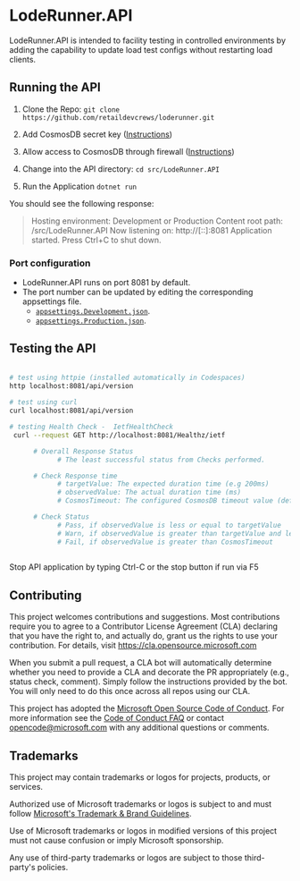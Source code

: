 # LodeRunner.API

LodeRunner.API is intended to facility testing in controlled environments by adding the capability to update load test configs without restarting load clients.

## Running the API

1. Clone the Repo:
      `git clone https://github.com/retaildevcrews/loderunner.git`

2. Add CosmosDB secret key ([Instructions](../LodeRunner.Data/README.md#cosmosdb-key))

3. Allow access to CosmosDB through firewall ([Instructions](../LodeRunner.Data/README.md#cosmosdb-firewall-ip-ranges))

4. Change into the API directory:
      `cd src/LodeRunner.API`

5. Run the Application
      `dotnet run`

You should see the following response:
> Hosting environment: Development or Production
Content root path: /src/LodeRunner.API
Now listening on: http://[::]:8081
Application started. Press Ctrl+C to shut down.

### Port configuration

- LodeRunner.API runs on port 8081 by default.
- The port number can be updated by editing the corresponding appsettings file.
  - [`appsettings.Development.json`](../AppSettings/appsettings.Development.json).
  - [`appsettings.Production.json`](../AppSettings/appsettings.Production.json).

## Testing the API

```bash
 
# test using httpie (installed automatically in Codespaces)
http localhost:8081/api/version
 
# test using curl
curl localhost:8081/api/version

# testing Health Check -  IetfHealthCheck
 curl --request GET http://localhost:8081/Healthz/ietf 

      # Overall Response Status
            # The least successful status from Checks performed.

      # Check Response time
            # targetValue: The expected duration time (e.g 200ms)
            # observedValue: The actual duration time (ms)
            # CosmosTimeout: The configured CosmosDB timeout value (default 60 seconds)

      # Check Status 
            # Pass, if observedValue is less or equal to targetValue
            # Warn, if observedValue is greater than targetValue and less than CosmosTimeout
            # Fail, if observedValue is greater than CosmosTimeout
      

```

Stop API application by typing Ctrl-C or the stop button if run via F5

## Contributing

This project welcomes contributions and suggestions.  Most contributions require you to agree to a Contributor License Agreement (CLA) declaring that you have the right to, and actually do, grant us the rights to use your contribution. For details, visit <https://cla.opensource.microsoft.com>

When you submit a pull request, a CLA bot will automatically determine whether you need to provide a CLA and decorate the PR appropriately (e.g., status check, comment). Simply follow the instructions provided by the bot. You will only need to do this once across all repos using our CLA.

This project has adopted the [Microsoft Open Source Code of Conduct](https://opensource.microsoft.com/codeofconduct/). For more information see the [Code of Conduct FAQ](https://opensource.microsoft.com/codeofconduct/faq/) or contact [opencode@microsoft.com](mailto:opencode@microsoft.com) with any additional questions or comments.

## Trademarks

This project may contain trademarks or logos for projects, products, or services.

Authorized use of Microsoft trademarks or logos is subject to and must follow [Microsoft's Trademark & Brand Guidelines](https://www.microsoft.com/en-us/legal/intellectualproperty/trademarks/usage/general).

Use of Microsoft trademarks or logos in modified versions of this project must not cause confusion or imply Microsoft sponsorship.

Any use of third-party trademarks or logos are subject to those third-party's policies.

